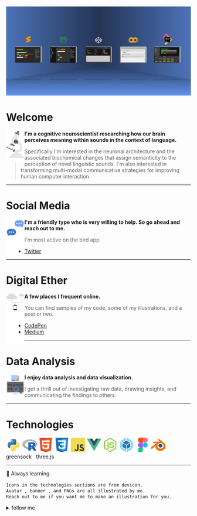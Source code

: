 ![Header](https://github.com/ResearchScientist/ResearchScientist/blob/master/research-scientist-header.png?raw=true)

# Welcome

<img align="left" width="50" src="https://github.com/ResearchScientist/ResearchScientist/blob/master/research-scientist-ruben-a-sanchez-microscope.png?raw=true"> **I'm a cognitive neuroscientist researching how our brain perceives meaning within sounds in the context of language.**

<blockquote>Specifically I'm interested in the neuronal architecture and the associated biochemical changes that assign semanticity to the perception of novel linguistic sounds. I'm also interested in transforming multi-modal communicative strategies for improving human computer interaction.</blockquote>

<hr/>

# Social Media

<img align="left" width="50" height="100" src="https://github.com/ResearchScientist/ResearchScientist/blob/master/research-scientist-ruben-a-sanchez-chat-bubbles.png?raw=true"> **I'm a friendly type who is very willing to help. So go ahead and reach out to me.**

<blockquote>I'm most active on the bird app.</blockquote> 

* [Twitter](https://twitter.com/ruben_a_sanchez)

<hr/>

# Digital Ether

<img align="left" width="50" height="140" src="https://github.com/ResearchScientist/ResearchScientist/blob/master/research-scientist-ruben-a-sanchez-web-cloud.png?raw=true"> **A few places I frequent online.**

<blockquote>You can find samples of my code, some of my illustrations, and a post or two.</blockquote>

<!--* [rubenasanchez.com](https://rubenasanchez.com)-->
* [CodePen](https://codepen.io/rubenasanchez)
* [Medium](https://medium.com/rubenasanchez)

<hr/>

# Data Analysis

<img align="left" width="50" src="https://github.com/ResearchScientist/ResearchScientist/blob/master/research-scientist-ruben-a-sanchez-data-analysis.png?raw=true"> **I enjoy data analysis and data visualization.**

<blockquote>I get a thrill out of investigating raw data, drawing insights, and communicating the findings to others.</blockquote> 

<hr/>

# Technologies

<img width="40" height="40" alt="Python" src="https://github.com/devicons/devicon/blob/master/icons/python/python-original.svg"> <img width="40" height="40" alt="R" src="https://github.com/devicons/devicon/blob/master/icons/r/r-original.svg"> <img width="40" height="40" alt="HTML" src="https://github.com/devicons/devicon/blob/master/icons/html5/html5-original.svg"> <img width="40" height="40" alt="CSS" src="https://github.com/devicons/devicon/blob/master/icons/css3/css3-original.svg"> <img width="40" height="40" alt="JavaScript" src="https://github.com/devicons/devicon/blob/master/icons/javascript/javascript-original.svg">
<img width="40" height="40" alt="Vue" src="https://github.com/devicons/devicon/blob/master/icons/vuejs/vuejs-original.svg"> <img width="40" height="40" alt="Node JS" src="https://github.com/devicons/devicon/blob/master/icons/nodejs/nodejs-original.svg"> <img width="40" height="40" alt="WebPack" src="https://github.com/devicons/devicon/blob/master/icons/webpack/webpack-original.svg"> <img width="40" height="40" alt="Figma" src="https://github.com/devicons/devicon/blob/master/icons/figma/figma-original.svg"> <img width="40" height="40" alt="Blender" src="https://github.com/devicons/devicon/blob/master/icons/blender/blender-original.svg">&nbsp; greensock &nbsp; three.js
<hr/>

🌱 Always learning.

```
Icons in the technologies sections are from devicon.
Avatar , banner , and PNGs are all illustrated by me.
Reach out to me if you want me to make an illustration for you.
```

<details>
  <summary>follow me</summary>
  <a href="https://twitter.com/ruben_a_sanchez">twitter</a>
</details>

<!--
**ResearchScientist/ResearchScientist** is a ✨ _special_ ✨ repository because its `README.md` (this file) appears on your GitHub profile.

Here are some ideas to get you started:

- 🔭 I’m currently working on ...
- 🌱 I’m currently learning ...
- 👯 I’m looking to collaborate on ...
- 🤔 I’m looking for help with ...
- 💬 Ask me about ...
- 📫 How to reach me: ...
- 😄 Pronouns: ...
- ⚡ Fun fact: ...
-->

